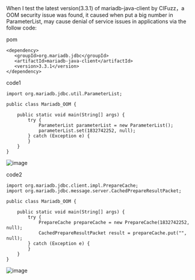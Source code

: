 When I test the latest version(3.3.1) of mariadb-java-client by CIFuzz，a OOM security issue was found, it caused when put a big number in ParameterList, may cause denial of service issues in applications via the follow code:

pom
```
<dependency>
   <groupId>org.mariadb.jdbc</groupId>
   <artifactId>mariadb-java-client</artifactId>
   <version>3.3.1</version>
</dependency>
```
code1
```
import org.mariadb.jdbc.util.ParameterList;

public class Mariadb_OOM {

    public static void main(String[] args) {
        try {
            ParameterList parameterList = new ParameterList();
            parameterList.set(1832742252, null);
        } catch (Exception e) {
        }
    }
}
```
![image](https://github.com/Alex111998/Vuln/assets/127834723/e716ba42-3eda-4601-8c0e-172604c20f50)

code2
```
import org.mariadb.jdbc.client.impl.PrepareCache;
import org.mariadb.jdbc.message.server.CachedPrepareResultPacket;

public class Mariadb_OOM {

    public static void main(String[] args) {
        try {
            PrepareCache prepareCache = new PrepareCache(1832742252, null);
            CachedPrepareResultPacket result = prepareCache.put("", null);
        } catch (Exception e) {
        }
    }
}
```
![image](https://github.com/Alex111998/Vuln/assets/127834723/801167e3-e63b-40ff-81cb-55497ed7c452)

